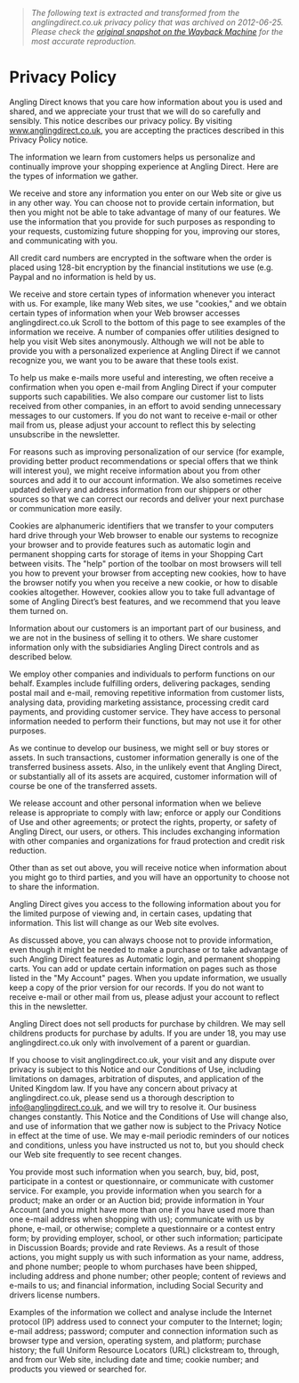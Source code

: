 > *The following text is extracted and transformed from the anglingdirect.co.uk privacy policy that was archived on 2012-06-25. Please check the [original snapshot on the Wayback Machine](https://web.archive.org/web/20120625114956id_/http%3A//www.anglingdirect.co.uk/store/privacy-policy) for the most accurate reproduction.*

# Privacy Policy

Angling Direct knows that you care how information about you is used and shared, and we appreciate your trust that we will do so carefully and sensibly. This notice describes our privacy policy. By visiting www.anglingdirect.co.uk, you are accepting the practices described in this Privacy Policy notice.

The information we learn from customers helps us personalize and continually improve your shopping experience at Angling Direct. Here are the types of information we gather.

We receive and store any information you enter on our Web site or give us in any other way. You can choose not to provide certain information, but then you might not be able to take advantage of many of our features. We use the information that you provide for such purposes as responding to your requests, customizing future shopping for you, improving our stores, and communicating with you.

All credit card numbers are encrypted in the software when the order is placed using 128-bit encryption by the financial institutions we use (e.g. Paypal and no information is held by us.

We receive and store certain types of information whenever you interact with us. For example, like many Web sites, we use "cookies," and we obtain certain types of information when your Web browser accesses anglingdirect.co.uk Scroll to the bottom of this page to see examples of the information we receive. A number of companies offer utilities designed to help you visit Web sites anonymously. Although we will not be able to provide you with a personalized experience at Angling Direct if we cannot recognize you, we want you to be aware that these tools exist.

To help us make e-mails more useful and interesting, we often receive a confirmation when you open e-mail from Angling Direct if your computer supports such capabilities. We also compare our customer list to lists received from other companies, in an effort to avoid sending unnecessary messages to our customers. If you do not want to receive e-mail or other mail from us, please adjust your account to reflect this by selecting unsubscribe in the newsletter.

For reasons such as improving personalization of our service (for example, providing better product recommendations or special offers that we think will interest you), we might receive information about you from other sources and add it to our account information. We also sometimes receive updated delivery and address information from our shippers or other sources so that we can correct our records and deliver your next purchase or communication more easily.

Cookies are alphanumeric identifiers that we transfer to your computers hard drive through your Web browser to enable our systems to recognize your browser and to provide features such as automatic login and permanent shopping carts for storage of items in your Shopping Cart between visits. The "help" portion of the toolbar on most browsers will tell you how to prevent your browser from accepting new cookies, how to have the browser notify you when you receive a new cookie, or how to disable cookies altogether. However, cookies allow you to take full advantage of some of Angling Direct’s best features, and we recommend that you leave them turned on.

Information about our customers is an important part of our business, and we are not in the business of selling it to others. We share customer information only with the subsidiaries Angling Direct controls and as described below.

We employ other companies and individuals to perform functions on our behalf. Examples include fulfilling orders, delivering packages, sending postal mail and e-mail, removing repetitive information from customer lists, analysing data, providing marketing assistance, processing credit card payments, and providing customer service. They have access to personal information needed to perform their functions, but may not use it for other purposes.

As we continue to develop our business, we might sell or buy stores or assets. In such transactions, customer information generally is one of the transferred business assets. Also, in the unlikely event that Angling Direct, or substantially all of its assets are acquired, customer information will of course be one of the transferred assets.

We release account and other personal information when we believe release is appropriate to comply with law; enforce or apply our Conditions of Use and other agreements; or protect the rights, property, or safety of Angling Direct, our users, or others. This includes exchanging information with other companies and organizations for fraud protection and credit risk reduction.

Other than as set out above, you will receive notice when information about you might go to third parties, and you will have an opportunity to choose not to share the information.

Angling Direct gives you access to the following information about you for the limited purpose of viewing and, in certain cases, updating that information. This list will change as our Web site evolves.

As discussed above, you can always choose not to provide information, even though it might be needed to make a purchase or to take advantage of such Angling Direct features as Automatic login, and permanent shopping carts. You can add or update certain information on pages such as those listed in the "My Account" pages. When you update information, we usually keep a copy of the prior version for our records. If you do not want to receive e-mail or other mail from us, please adjust your account to reflect this in the newsletter.

Angling Direct does not sell products for purchase by children. We may sell childrens products for purchase by adults. If you are under 18, you may use anglingdirect.co.uk only with involvement of a parent or guardian.

If you choose to visit anglingdirect.co.uk, your visit and any dispute over privacy is subject to this Notice and our Conditions of Use, including limitations on damages, arbitration of disputes, and application of the United Kingdom law. If you have any concern about privacy at anglingdirect.co.uk, please send us a thorough description to [info@anglingdirect.co.uk](https://web.archive.org/web/20120625114956id_/http://www.anglingdirect.co.uk/store/privacy-policy/info@anglingdirect.co.uk), and we will try to resolve it. Our business changes constantly. This Notice and the Conditions of Use will change also, and use of information that we gather now is subject to the Privacy Notice in effect at the time of use. We may e-mail periodic reminders of our notices and conditions, unless you have instructed us not to, but you should check our Web site frequently to see recent changes.

You provide most such information when you search, buy, bid, post, participate in a contest or questionnaire, or communicate with customer service. For example, you provide information when you search for a product; make an order or an Auction bid; provide information in Your Account (and you might have more than one if you have used more than one e-mail address when shopping with us); communicate with us by phone, e-mail, or otherwise; complete a questionnaire or a contest entry form; by providing employer, school, or other such information; participate in Discussion Boards; provide and rate Reviews. As a result of those actions, you might supply us with such information as your name, address, and phone number; people to whom purchases have been shipped, including address and phone number; other people; content of reviews and e-mails to us; and financial information, including Social Security and drivers license numbers.

Examples of the information we collect and analyse include the Internet protocol (IP) address used to connect your computer to the Internet; login; e-mail address; password; computer and connection information such as browser type and version, operating system, and platform; purchase history; the full Uniform Resource Locators (URL) clickstream to, through, and from our Web site, including date and time; cookie number; and products you viewed or searched for.
